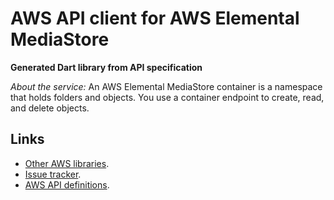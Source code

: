 # AWS API client for AWS Elemental MediaStore

**Generated Dart library from API specification**

*About the service:*
An AWS Elemental MediaStore container is a namespace that holds folders and
objects. You use a container endpoint to create, read, and delete objects.

## Links

- [Other AWS libraries](https://github.com/agilord/aws_client/tree/master/generated).
- [Issue tracker](https://github.com/agilord/aws_client/issues).
- [AWS API definitions](https://github.com/aws/aws-sdk-js/tree/master/apis).
